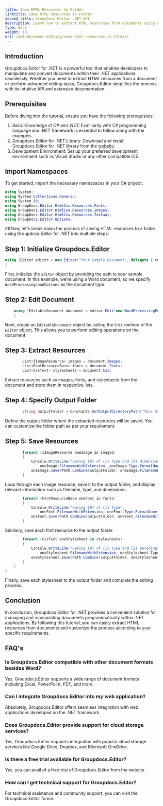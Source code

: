 ```yaml
---
title: Save HTML Resources to Folder
linktitle: Save HTML Resources to Folder
second_title: GroupDocs.Editor .NET API
description: Learn how to extract HTML resources from documents using Groupdocs.Editor for .NET. This comprehensive tutorial provides step-by-step guidance for developers.
type: docs
weight: 13
url: /net/document-editing/save-html-resources-to-folder/
---
```

## Introduction
Groupdocs.Editor for .NET is a powerful tool that enables developers to manipulate and convert documents within their .NET applications seamlessly. Whether you need to extract HTML resources from a document or perform advanced editing tasks, Groupdocs.Editor simplifies the process with its intuitive API and extensive documentation.
## Prerequisites
Before diving into the tutorial, ensure you have the following prerequisites:
1. Basic Knowledge of C# and .NET: Familiarity with C# programming language and .NET framework is essential to follow along with the examples.
2. Groupdocs.Editor for .NET Library: Download and install Groupdocs.Editor for .NET library from the [website](https://releases.groupdocs.com/editor/net/).
3. Development Environment: Set up your preferred development environment such as Visual Studio or any other compatible IDE.

## Import Namespaces
To get started, import the necessary namespaces in your C# project:
```csharp
using System;
using System.Collections.Generic;
using System.IO;
using GroupDocs.Editor.HtmlCss.Resources.Fonts;
using GroupDocs.Editor.HtmlCss.Resources.Images;
using GroupDocs.Editor.HtmlCss.Resources.Textual;
using GroupDocs.Editor.Options;
```
##Now, let's break down the process of saving HTML resources to a folder using Groupdocs.Editor for .NET into multiple steps:
## Step 1: Initialize Groupdocs.Editor
```csharp
using (Editor editor = new Editor("Your Sample Document", delegate { return new WordProcessingLoadOptions(); }))
{
```
First, initialize the `Editor` object by providing the path to your sample document. In this example, we're using a Word document, so we specify `WordProcessingLoadOptions` as the document type.
## Step 2: Edit Document
```csharp
	using (EditableDocument document = editor.Edit(new WordProcessingEditOptions()))
	{
```
Next, create an `EditableDocument` object by calling the `Edit` method of the `Editor` object. This allows you to perform editing operations on the document.
## Step 3: Extract Resources
```csharp
		List<IImageResource> images = document.Images;
		List<FontResourceBase> fonts = document.Fonts;
		List<CssText> stylesheets = document.Css;
```
Extract resources such as images, fonts, and stylesheets from the document and store them in respective lists.
## Step 4: Specify Output Folder
```csharp
		string outputFolder = Constants.GetOutputDirectoryPath("Your Sample Document");
```
Define the output folder where the extracted resources will be saved. You can customize the folder path as per your requirement.
## Step 5: Save Resources
```csharp
		foreach (IImageResource oneImage in images)
		{
			Console.WriteLine("Saving {0} of {1} type and {2} dimensions",
				oneImage.FilenameWithExtension, oneImage.Type.FormalName, oneImage.LinearDimensions);
			oneImage.Save(Path.Combine(outputFolder, oneImage.FilenameWithExtension));
		}
```
Loop through each image resource, save it to the output folder, and display relevant information such as filename, type, and dimensions.
```csharp
		foreach (FontResourceBase oneFont in fonts)
		{
			Console.WriteLine("Saving {0} of {1} type",
				oneFont.FilenameWithExtension, oneFont.Type.FormalName);
			oneFont.Save(Path.Combine(outputFolder, oneFont.FilenameWithExtension));
		}
```
Similarly, save each font resource to the output folder.
```csharp
		foreach (CssText oneStylesheet in stylesheets)
		{
			Console.WriteLine("Saving {0} of {1} type and {2} encoding",
				oneStylesheet.FilenameWithExtension, oneStylesheet.Type.FormalName, oneStylesheet.Encoding);
			oneStylesheet.Save(Path.Combine(outputFolder, oneStylesheet.FilenameWithExtension));
		}
	}
}
```
Finally, save each stylesheet to the output folder and complete the editing process.

## Conclusion
In conclusion, Groupdocs.Editor for .NET provides a convenient solution for managing and manipulating documents programmatically within .NET applications. By following this tutorial, you can easily extract HTML resources from documents and customize the process according to your specific requirements.
## FAQ's
### Is Groupdocs.Editor compatible with other document formats besides Word?
Yes, Groupdocs.Editor supports a wide range of document formats including Excel, PowerPoint, PDF, and more.
### Can I integrate Groupdocs.Editor into my web application?
Absolutely, Groupdocs.Editor offers seamless integration with web applications developed on the .NET framework.
### Does Groupdocs.Editor provide support for cloud storage services?
Yes, Groupdocs.Editor supports integration with popular cloud storage services like Google Drive, Dropbox, and Microsoft OneDrive.
### Is there a free trial available for Groupdocs.Editor?
Yes, you can avail of a free trial of Groupdocs.Editor from the website.
### How can I get technical support for Groupdocs.Editor?
For technical assistance and community support, you can visit the Groupdocs.Editor forum.
